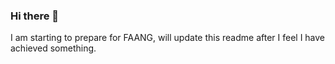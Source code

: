 ### Hi there 👋

<!--
**dibhar/dibhar** is a ✨ _special_ ✨ repository because its `README.md` (this file) appears on your GitHub profile.

⚡ Fun fact: ...
-->
I am starting to prepare for FAANG, will update this readme after I feel I have achieved something.

